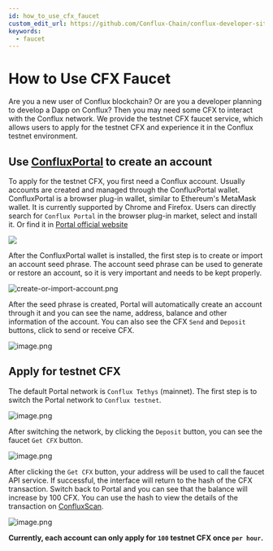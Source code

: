 ```yaml
---
id: how_to_use_cfx_faucet
custom_edit_url: https://github.com/Conflux-Chain/conflux-developer-site/edit/master/docs/guides/en/how-to-use-cfx-faucet.md
keywords:
  - faucet
---
```


# How to Use CFX Faucet
Are you a new user of Conflux blockchain? Or are you a developer planning to develop a Dapp on Conflux? Then you may need some CFX to interact with the Conflux network. We provide the testnet CFX faucet service, which allows users to apply for the testnet CFX and experience it in the Conflux testnet environment.

## Use [ConfluxPortal](https://portal.conflux-chain.org/) to create an account
To apply for the testnet CFX, you first need a Conflux account. Usually accounts are created and managed through the ConfluxPortal wallet. ConfluxPortal is a browser plug-in wallet, similar to Ethereum's MetaMask wallet. It is currently supported by Chrome and Firefox. Users can directly search for `Conflux Portal` in the browser plug-in market, select and install it. Or find it in [Portal official website](https://portal.conflux-chain.org/)

![](https://lh3.googleusercontent.com/kcl-S_yUEKx7OROMiaFuxl6Stx6weQarlhBqh0z_sqRkPW00gEX2hI5Tph6hSf0c_vCQsadRPIiME-xZE8RNyA5pJA=w640-h400-e365-rj-sc0x00ffffff)

After the ConfluxPortal wallet is installed, the first step is to create or import an account seed phrase. The account seed phrase can be used to generate or restore an account, so it is very important and needs to be kept properly.

![create-or-import-account.png](https://p6-juejin.byteimg.com/tos-cn-i-k3u1fbpfcp/9394ce7d17cf4587a97245fab82393c7~tplv-k3u1fbpfcp-watermark.image)

After the seed phrase is created, Portal will automatically create an account through it and you can see the name, address, balance and other information of the account. You can also see the CFX `Send` and `Deposit` buttons, click to send or receive CFX.

![image.png](https://p6-juejin.byteimg.com/tos-cn-i-k3u1fbpfcp/52ffe2644816493b90e7eb2a88e756a8~tplv-k3u1fbpfcp-watermark.image)

## Apply for testnet CFX
The default Portal network is `Conflux Tethys` (mainnet). The first step is to switch the Portal network to `Conflux testnet`. 

![image.png](https://p1-juejin.byteimg.com/tos-cn-i-k3u1fbpfcp/036af221276b47c0976f843bc0e15001~tplv-k3u1fbpfcp-watermark.image)

After switching the network, by clicking the `Deposit` button, you can see the faucet `Get CFX` button.

![image.png](https://p6-juejin.byteimg.com/tos-cn-i-k3u1fbpfcp/99f9591fdb6843e3ac36131ac9744a2a~tplv-k3u1fbpfcp-watermark.image)

After clicking the `Get CFX` button, your address will be used to call the faucet API service. If successful, the interface will return to the hash of the CFX transaction. Switch back to Portal and you can see that the balance will increase by 100 CFX. You can use the hash to view the details of the transaction on [ConfluxScan](https://testnet.confluxscan.io/).

![image.png](https://p3-juejin.byteimg.com/tos-cn-i-k3u1fbpfcp/6e3882dc561c4a25ad7b9040ce022088~tplv-k3u1fbpfcp-watermark.image)

**Currently, each account can only apply for `100` testnet CFX once `per hour`.**